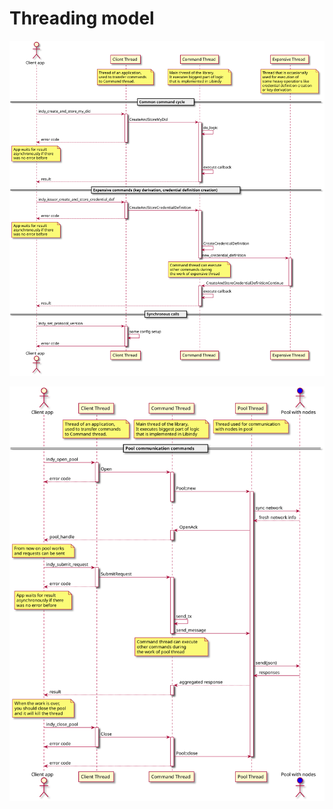 # Threading model

![Threading model](threading_model.svg)

![Pool communication model](pool_communication_threading.svg)